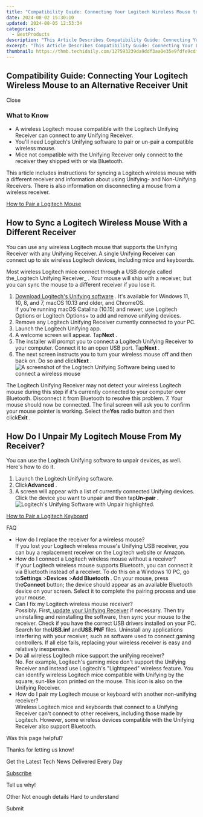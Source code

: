 ```yaml
---
title: "Compatibility Guide: Connecting Your Logitech Wireless Mouse to an Alternative Receiver Unit"
date: 2024-08-02 15:30:10
updated: 2024-08-05 12:53:34
categories:
  - BestProducts
description: "This Article Describes Compatibility Guide: Connecting Your Logitech Wireless Mouse to an Alternative Receiver Unit"
excerpt: "This Article Describes Compatibility Guide: Connecting Your Logitech Wireless Mouse to an Alternative Receiver Unit"
thumbnail: https://thmb.techidaily.com/127593239da9ddf3aa0e35e9fdfe9cdfb96622adf462fe90ad515f1ed2896ad3.jpg
---
```


## Compatibility Guide: Connecting Your Logitech Wireless Mouse to an Alternative Receiver Unit

Close 

###  What to Know

* A wireless Logitech mouse compatible with the Logitech Unifying Receiver can connect to any Unifying Receiver.
* You'll need Logitech's Unifying software to pair or un-pair a compatible wireless mouse.
* Mice not compatible with the Unifying Receiver only connect to the receiver they shipped with or via Bluetooth.

 This article includes instructions for syncing a Logitech wireless mouse with a different receiver and information about using Unifying- and Non-Unifying Receivers. There is also information on disconnecting a mouse from a wireless receiver.

[ How to Pair a Logitech Mouse ](https://www.lifewire.com/pair-with-logitech-mouse-5184314) 

##  How to Sync a Logitech Wireless Mouse With a Different Receiver 

 You can use any wireless Logitech mouse that supports the Unifying Receiver with any Unifying Receiver. A single Unifying Receiver can connect up to six wireless Logitech devices, including mice and keyboards.

 Most wireless Logitech mice connect through a USB dongle called the_Logitech Unifying Receiver_ . Your mouse will ship with a receiver, but you can sync the mouse to a different receiver if you lose it.

1. [ Download Logitech's Unifying software](https://support.logi.com/hc/articles/360025297913) . It's available for Windows 11, 10, 8, and 7, macOS 10.13 and older, and ChromeOS.  
 If you're running macOS Catalina (10.15) and newer, use Logitech Options or Logitech Options+ to add and remove unifying devices.
2. Remove any Logitech Unifying Receiver currently connected to your PC.
3. Launch the Logitech Unifying app.
4. A welcome screen will appear. Tap**Next** .
5. The installer will prompt you to connect a Logitech Unifying Receiver to your computer. Connect it to an open USB port. Tap**Next** .
6. The next screen instructs you to turn your wireless mouse off and then back on. Do so and click**Next** .  
![A screenshot of the Logitech Unifying Software being used to connect a wireless mouse](https://www.lifewire.com/thmb/-pZ6n2Q0MvJi2E_90OUwDIjs1Jk=/1500x0/filters:no_upscale():max_bytes(150000):strip_icc():format(webp)/logitechunifyingsoftware1-36416bde76a141388754fe7aa9b94afe.jpg)  
    
 The Logitech Unifying Receiver may not detect your wireless Logitech mouse during this step if it's currently connected to your computer over Bluetooth. Disconnect it from Bluetooth to resolve this problem.
7. Your mouse should now be connected. The final screen will ask you to confirm your mouse pointer is working. Select the**Yes** radio button and then click**Exit** .

##  How Do I Unpair My Logitech Mouse From My Receiver? 

 You can use the Logitech Unifying software to unpair devices, as well. Here's how to do it.

1. Launch the Logitech Unifying software.
2. Click**Advanced** .
3. A screen will appear with a list of currently connected Unifying devices. Click the device you want to unpair and then tap**Un-pair** .  
![Logitech's Unifying Software with Unpair highlighted.](https://www.lifewire.com/thmb/Mdhyz7CZ1bIwt87UVSp84je9IGI=/1500x0/filters:no_upscale():max_bytes(150000):strip_icc():format(webp)/002_how-to-sync-a-logitech-wireless-mouse-with-a-different-receiver-5184806-1027fa4f9ea04086bc2fec93628c4ea7.jpg)

[ How to Pair a Logitech Keyboard ](https://www.lifewire.com/pair-logitech-keyboard-5176339) 

 FAQ

* How do I replace the receiver for a wireless mouse?  
 If you lost your Logitech wireless mouse's Unifying USB receiver, you can buy a replacement receiver on the Logitech website or Amazon.
* How do I connect a Logitech wireless mouse without a receiver?  
 If your Logitech wireless mouse supports Bluetooth, you can connect it via Bluetooth instead of a receiver. To do this on a Windows 10 PC, go to**Settings** \>**Devices** \>**Add Bluetooth** . On your mouse, press the**Connect** button; the device should appear as an available Bluetooth device on your screen. Select it to complete the pairing process and use your mouse.
* Can I fix my Logitech wireless mouse receiver?  
 Possibly. First,[ update your Unifying Receiver](https://www.lifewire.com/how-to-update-logitech-unifying-receiver-4768666) if necessary. Then try uninstalling and reinstalling the software, then sync your mouse to the receiver. Check if you have the correct USB drivers installed on your PC. Search for the**USB.inf** and**USB.PNF** files. Uninstall any applications interfering with your receiver, such as software used to connect gaming controllers. If all else fails, replacing your wireless receiver is easy and relatively inexpensive.
* Do all wireless Logitech mice support the unifying receiver?  
 No. For example, Logitech's gaming mice don't support the Unifying Receiver and instead use Logitech's "Lightspeed" wireless feature. You can identify wireless Logitech mice compatible with Unifying by the square, sun-like icon printed on the mouse. This icon is also on the Unifying Receiver.
* How do I pair my Logitech mouse or keyboard with another non-unifying receiver?  
 Wireless Logitech mice and keyboards that connect to a Unifying Receiver can't connect to other receivers, including those made by Logitech. However, some wireless devices compatible with the Unifying Receiver also support Bluetooth.

Was this page helpful?

Thanks for letting us know!

 Get the Latest Tech News Delivered Every Day

[ Subscribe ](https://www.lifewire.com/#) 

Tell us why!

 Other  Not enough details  Hard to understand 

 Submit 

<ins class="adsbygoogle"
     style="display:block"
     data-ad-format="autorelaxed"
     data-ad-client="ca-pub-7571918770474297"
     data-ad-slot="1223367746"></ins>



<ins class="adsbygoogle"
     style="display:block"
     data-ad-client="ca-pub-7571918770474297"
     data-ad-slot="8358498916"
     data-ad-format="auto"
     data-full-width-responsive="true"></ins>
